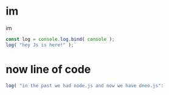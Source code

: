 # im
im

```js
const log = console.log.bind( console );
log( "hey Js is here!" );`
```

# now line of code 

```js
log( "in the past we had node.js and now we have dneo.js": 
```


